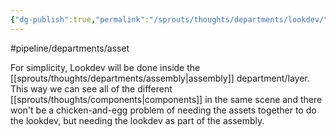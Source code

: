```yaml
---
{"dg-publish":true,"permalink":"/sprouts/thoughts/departments/lookdev/","hide":true}
---
```


#pipeline/departments/asset 

For simplicity, Lookdev will be done inside the [[sprouts/thoughts/departments/assembly\|assembly]] department/layer. This way we can see all of the different [[sprouts/thoughts/components\|components]] in the same scene and there won't be a chicken-and-egg problem of needing the assets together to do the lookdev, but needing the lookdev as part of the assembly.